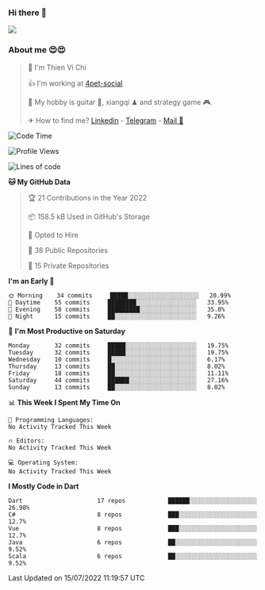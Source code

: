 ### Hi there 👋
![](https://media1.tenor.com/images/9aa4aee77151757a310fcdb4b8fd2a0a/tenor.gif?itemid=12671405)

### About me 😍😍

> 🙎 I'm Thien Vi Chi
> 
> 👍 I'm working at [4pet-social](https://github.com/4pet-social)
>
> 🥞 My hobby is guitar 🎸, xiangqi ♟ and strategy game 🎮.
> 
> ✈ How to find me? [Linkedin](https://www.linkedin.com/in/tvc12/) - [Telegram](https://t.me/yeutham212) - [Mail 📧](mailto:meomeocf98@gmail.com)
> 

<!--START_SECTION:waka-->
![Code Time](http://img.shields.io/badge/Code%20Time-3%2C656%20hrs%2047%20mins-blue)

![Profile Views](http://img.shields.io/badge/Profile%20Views-19-blue)

![Lines of code](https://img.shields.io/badge/From%20Hello%20World%20I%27ve%20Written-568%20Thousand%20lines%20of%20code-blue)

**🐱 My GitHub Data** 

> 🏆 21 Contributions in the Year 2022
 > 
> 📦 158.5 kB Used in GitHub's Storage 
 > 
> 💼 Opted to Hire
 > 
> 📜 38 Public Repositories 
 > 
> 🔑 15 Private Repositories  
 > 
**I'm an Early 🐤** 

```text
🌞 Morning    34 commits     █████░░░░░░░░░░░░░░░░░░░░   20.99% 
🌆 Daytime    55 commits     ████████░░░░░░░░░░░░░░░░░   33.95% 
🌃 Evening    58 commits     █████████░░░░░░░░░░░░░░░░   35.8% 
🌙 Night      15 commits     ██░░░░░░░░░░░░░░░░░░░░░░░   9.26%

```
📅 **I'm Most Productive on Saturday** 

```text
Monday       32 commits     █████░░░░░░░░░░░░░░░░░░░░   19.75% 
Tuesday      32 commits     █████░░░░░░░░░░░░░░░░░░░░   19.75% 
Wednesday    10 commits     █░░░░░░░░░░░░░░░░░░░░░░░░   6.17% 
Thursday     13 commits     ██░░░░░░░░░░░░░░░░░░░░░░░   8.02% 
Friday       18 commits     ██░░░░░░░░░░░░░░░░░░░░░░░   11.11% 
Saturday     44 commits     ██████░░░░░░░░░░░░░░░░░░░   27.16% 
Sunday       13 commits     ██░░░░░░░░░░░░░░░░░░░░░░░   8.02%

```


📊 **This Week I Spent My Time On** 

```text
💬 Programming Languages: 
No Activity Tracked This Week

🔥 Editors: 
No Activity Tracked This Week

💻 Operating System: 
No Activity Tracked This Week

```

**I Mostly Code in Dart** 

```text
Dart                     17 repos            ██████░░░░░░░░░░░░░░░░░░░   26.98% 
C#                       8 repos             ███░░░░░░░░░░░░░░░░░░░░░░   12.7% 
Vue                      8 repos             ███░░░░░░░░░░░░░░░░░░░░░░   12.7% 
Java                     6 repos             ██░░░░░░░░░░░░░░░░░░░░░░░   9.52% 
Scala                    6 repos             ██░░░░░░░░░░░░░░░░░░░░░░░   9.52%

```



 Last Updated on 15/07/2022 11:19:57 UTC
<!--END_SECTION:waka-->